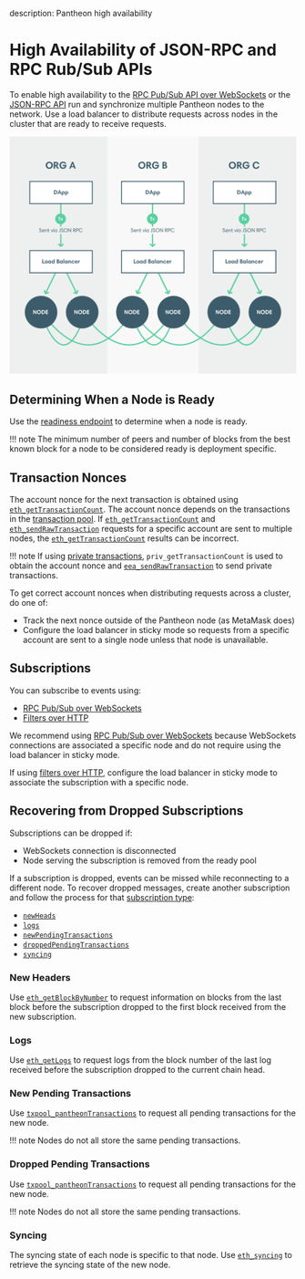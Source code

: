 description: Pantheon high availability 
<!--- END of page meta data -->

# High Availability of JSON-RPC and RPC Rub/Sub APIs

To enable high availability to the [RPC Pub/Sub API over WebSockets](../Pantheon-API/RPC-PubSub.md) 
or the [JSON-RPC API](../Pantheon-API/Using-JSON-RPC-API.md) run and synchronize multiple Pantheon 
nodes to the network. Use a load balancer to distribute requests across nodes in the cluster that 
are ready to receive requests. 

![Load Balancer](../images/LoadBalancer.png)

## Determining When a Node is Ready 

Use the [readiness endpoint](../Pantheon-API/Using-JSON-RPC-API.md#readiness-and-liveness-endpoints) 
to determine when a node is ready. 

!!! note
    The minimum number of peers and number of blocks from the best known block for a node to be considered ready
    is deployment specific. 

## Transaction Nonces 

The account nonce for the next transaction is obtained using [`eth_getTransactionCount`](../Reference/Pantheon-API-Methods.md#eth_gettransactioncount). 
The account nonce depends on the transactions in the [transaction pool](../Using-Pantheon/Transactions/Transaction-Pool.md).
If [`eth_getTransactionCount`](../Reference/Pantheon-API-Methods.md#eth_gettransactioncount) and 
[`eth_sendRawTransaction`](../Reference/Pantheon-API-Methods.md#eth_sendrawtransaction) requests for a specific account 
are sent to multiple nodes, the [`eth_getTransactionCount`](../Reference/Pantheon-API-Methods.md#eth_gettransactioncount)
results can be incorrect. 

!!! note
    If using [private transactions](../Privacy/Explanation/Privacy-Overview.md), `priv_getTransactionCount` is used to obtain 
    the account nonce and [`eea_sendRawTransaction`](../Reference/Pantheon-API-Methods.md#eea_sendrawtransaction)
    to send private transactions. 

To get correct account nonces when distributing requests across a cluster, do one of:  

* Track the next nonce outside of the Pantheon node (as MetaMask does)
* Configure the load balancer in sticky mode so requests from a specific account are sent to a single 
node unless that node is unavailable. 

## Subscriptions 

You can subscribe to events using:  

* [RPC Pub/Sub over WebSockets](../Pantheon-API/RPC-PubSub.md) 
* [Filters over HTTP](../Using-Pantheon/Accessing-Logs-Using-JSON-RPC.md) 

We recommend using [RPC Pub/Sub over WebSockets](../Pantheon-API/RPC-PubSub.md) because WebSockets 
connections are associated a specific node and do not require using the load balancer in sticky mode. 

If using [filters over HTTP](../Using-Pantheon/Accessing-Logs-Using-JSON-RPC.md), configure the load balancer 
in sticky mode to associate the subscription with a specific node. 

## Recovering from Dropped Subscriptions 

Subscriptions can be dropped if: 

* WebSockets connection is disconnected
* Node serving the subscription is removed from the ready pool 

If a subscription is dropped, events can be missed while reconnecting to a different node. 
To recover dropped messages, create another subscription and follow the process for that [subscription type](../Pantheon-API/RPC-PubSub.md#subscribing):  

* [`newHeads`](#new-headers)
* [`logs`](#logs)
* [`newPendingTransactions`](#new-pending-transactions)
* [`droppedPendingTransactions`](#dropped-pending-transactions)
* [`syncing`](#syncing)


### New Headers

Use [`eth_getBlockByNumber`](../Reference/Pantheon-API-Methods.md#eth_getblockbynumber) to request information on 
blocks from the last block before the subscription dropped to the first block received from the new subscription.

### Logs 

Use [`eth_getLogs`](../Reference/Pantheon-API-Methods.md#eth_getlogs) to request logs from the block number 
of the last log received before the subscription dropped to the current chain head.

### New Pending Transactions

Use [`txpool_pantheonTransactions`](../Reference/Pantheon-API-Methods.md#txpool_pantheontransactions) to 
request all pending transactions for the new node.

!!! note
    Nodes do not all store the same pending transactions.

### Dropped Pending Transactions

Use [`txpool_pantheonTransactions`](../Reference/Pantheon-API-Methods.md#txpool_pantheontransactions) to 
request all pending transactions for the new node.

!!! note
    Nodes do not all store the same pending transactions.

### Syncing

The syncing state of each node is specific to that node. Use [`eth_syncing`](../Reference/Pantheon-API-Methods.md#eth_syncing)
to retrieve the syncing state of the new node.
